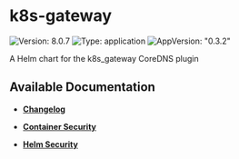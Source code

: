 # k8s-gateway

![Version: 8.0.7](https://img.shields.io/badge/Version-8.0.7-informational?style=flat-square) ![Type: application](https://img.shields.io/badge/Type-application-informational?style=flat-square) ![AppVersion: "0.3.2"](https://img.shields.io/badge/AppVersion-"0.3.2"-informational?style=flat-square)

A Helm chart for the k8s_gateway CoreDNS plugin

## Available Documentation

- [**Changelog**](CHANGELOG)

- [**Container Security**](container-security)

- [**Helm Security**](helm-security)

